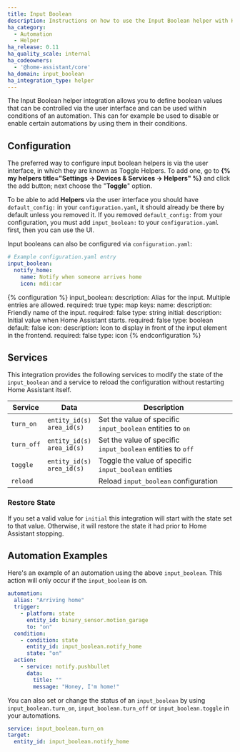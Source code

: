 ```yaml
---
title: Input Boolean
description: Instructions on how to use the Input Boolean helper with Home Assistant.
ha_category:
  - Automation
  - Helper
ha_release: 0.11
ha_quality_scale: internal
ha_codeowners:
  - '@home-assistant/core'
ha_domain: input_boolean
ha_integration_type: helper
---
```


The Input Boolean helper integration allows you to define boolean values that
can be controlled via the user interface and can be used within conditions of
an automation. This can for example be used to disable or enable certain
automations by using them in their conditions.

## Configuration

The preferred way to configure input boolean helpers is via the user interface,
in which they are known as Toggle Helpers. To add one, go to
**{% my helpers title="Settings -> Devices & Services -> Helpers" %}** and click the add button;
next choose the "**Toggle**" option.

To be able to add **Helpers** via the user interface you should have
`default_config:` in your `configuration.yaml`, it should already be there by
default unless you removed it. If you removed `default_config:` from your
configuration, you must add `input_boolean:` to your `configuration.yaml` first,
then you can use the UI.

Input booleans can also be configured via `configuration.yaml`:

```yaml
# Example configuration.yaml entry
input_boolean:
  notify_home:
    name: Notify when someone arrives home
    icon: mdi:car
```

{% configuration %}
  input_boolean:
    description: Alias for the input. Multiple entries are allowed.
    required: true
    type: map
    keys:
      name:
        description: Friendly name of the input.
        required: false
        type: string
      initial:
        description: Initial value when Home Assistant starts.
        required: false
        type: boolean
        default: false
      icon:
        description: Icon to display in front of the input element in the frontend.
        required: false
        type: icon
{% endconfiguration %}

## Services

This integration provides the following services to modify the state of the
`input_boolean` and a service to reload the configuration without restarting
Home Assistant itself.

| Service | Data | Description |
| ------- | ---- | ----------- |
| `turn_on` | `entity_id(s)`<br>`area_id(s)` | Set the value of specific `input_boolean` entities to `on`
| `turn_off` | `entity_id(s)`<br>`area_id(s)` | Set the value of specific `input_boolean` entities to `off`
| `toggle` | `entity_id(s)`<br>`area_id(s)` | Toggle the value of specific `input_boolean` entities
| `reload` | | Reload `input_boolean` configuration |

### Restore State

If you set a valid value for `initial` this integration will start with the state
set to that value. Otherwise, it will restore the state it had prior to
Home Assistant stopping.

## Automation Examples

Here's an example of an automation using the above `input_boolean`. This action
will only occur if the `input_boolean` is on.

```yaml
automation:
  alias: "Arriving home"
  trigger:
    - platform: state
      entity_id: binary_sensor.motion_garage
      to: "on"
  condition:
    - condition: state
      entity_id: input_boolean.notify_home
      state: "on"
  action:
    - service: notify.pushbullet
      data:
        title: ""
        message: "Honey, I'm home!"
```

You can also set or change the status of an `input_boolean` by using
`input_boolean.turn_on`, `input_boolean.turn_off` or `input_boolean.toggle` in
your automations.

```yaml
service: input_boolean.turn_on
target:
  entity_id: input_boolean.notify_home
```

